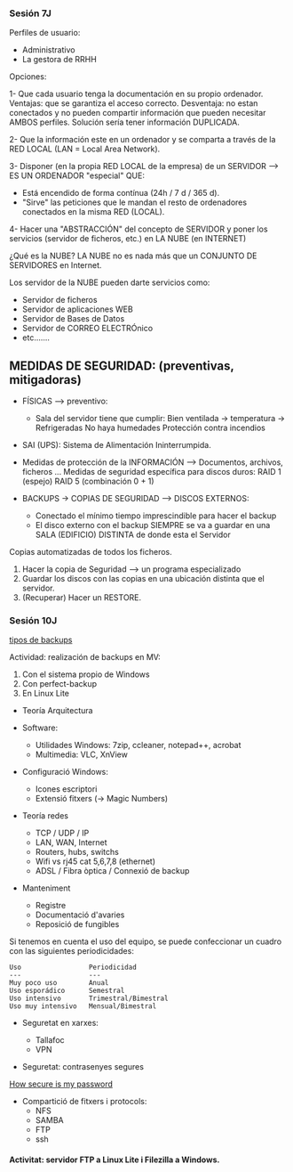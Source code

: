 ### Sesión 7J

Perfiles de usuario:
- Administrativo
- La gestora de RRHH

Opciones:

1- Que cada usuario tenga la documentación en su propio ordenador.
Ventajas: que se garantiza el acceso correcto.
Desventaja: no estan conectados y no pueden compartir información que pueden necesitar AMBOS perfiles. Solución sería tener información DUPLICADA.

2- Que la información este en un ordenador y se comparta a través de la RED LOCAL (LAN = Local Area Network).

3- Disponer (en la propia RED LOCAL de la empresa) de un SERVIDOR --> ES UN ORDENADOR "especial" QUE:

- Está encendido de forma contínua (24h / 7 d / 365 d).
- "Sirve" las peticiones que le mandan el resto de ordenadores conectados en la misma RED (LOCAL).

4- Hacer una "ABSTRACCIÓN" del concepto de SERVIDOR y poner los servicios (servidor de ficheros, etc.) en LA NUBE (en INTERNET) 

¿Qué es la NUBE?  LA NUBE no es nada más que un CONJUNTO DE SERVIDORES en Internet.

Los servidor de la NUBE pueden darte servicios como:

- Servidor de ficheros
- Servidor de aplicaciones WEB
- Servidor de Bases de Datos
- Servidor de CORREO ELECTRÓnico
- etc.......


MEDIDAS DE SEGURIDAD: (preventivas, mitigadoras)
---------------------

- FÍSICAS --> preventivo:  
	* Sala del servidor tiene que cumplir:
		Bien ventilada -> temperatura -> Refrigeradas
		No haya humedades 
		Protección contra incendios
- SAI (UPS): Sistema de Alimentación Ininterrumpida.

- Medidas de protección de la INFORMACIÓN --> Documentos, archivos, ficheros ...
	Medidas de seguridad específica para discos duros:
		RAID 1 (espejo)
		RAID 5 (combinación 0 + 1)
- BACKUPS -> COPIAS DE SEGURIDAD --> DISCOS EXTERNOS:
	* Conectado el mínimo tiempo imprescindible para hacer
	el backup
	* El disco externo con el backup SIEMPRE se va a guardar
	en una SALA (EDIFICIO) DISTINTA de donde esta el Servidor

Copias automatizadas de todos los ficheros.
1. Hacer la copia de Seguridad --> un programa especializado
2. Guardar los discos con las copias en una ubicación distinta que el servidor.
3. (Recuperar) Hacer un RESTORE.


### Sesión 10J

[tipos de backups](https://blog.mdcloud.es/tipos-de-copias-de-seguridad-como-elegir-el-adecuado/)

Actividad: realización de backups en MV:
1. Con el sistema propio de Windows
2. Con perfect-backup
3. En Linux Lite

- Teoría Arquitectura

- Software: 
  - Utilidades Windows: 7zip, ccleaner, notepad++, acrobat
  - Multimedia: VLC, XnView
- Configuració Windows: 
  - Icones escriptori
  - Extensió fitxers (-> Magic Numbers)

- Teoría redes
  - TCP / UDP / IP
  - LAN, WAN, Internet
  - Routers, hubs, switchs
  - Wifi vs rj45 cat 5,6,7,8 (ethernet)
  - ADSL / Fibra òptica / Connexió de backup
  
- Manteniment
  - Registre
  - Documentació d'avaries
  - Reposició de fungibles
  
Si tenemos en cuenta el uso del equipo, se puede confeccionar un cuadro con las siguientes periodicidades:

```
Uso					Periodicidad
---					---
Muy poco uso		Anual	
Uso esporádico		Semestral
Uso intensivo		Trimestral/Bimestral
Uso muy intensivo	Mensual/Bimestral
```

- Seguretat en xarxes: 
  - Tallafoc
  - VPN
  
- Seguretat: contrasenyes segures

[How secure is my password](https://www.security.org/how-secure-is-my-password/)
  
- Compartició de fitxers i protocols:
  - NFS
  - SAMBA
  - FTP
  - ssh

#### Activitat: servidor FTP a Linux Lite i Filezilla a Windows.
  